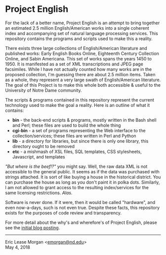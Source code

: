 Project English
===============

For the lack of a better name, Project English is an attempt to bring together an estimated 2.5 million English/American works into a single coherent index and accompanying set of natural language processing services. This repository contains the programs and scripts used to make this a reality.

There exists three large collections of English/American literature and published works: Early English Books Online, Eighteenth Century Collection Online, and Sabin Americana. This set of works spans the years 1450 to 1950. It is manifested as a set of XML transcriptions and JPEG page facsimiles. While I have not actually counted how many works are in the proposed collection, I'm guessing there are about 2.5 million items. Taken as a whole, they represent a very large swath of English/American literature. The goal of this Project is to make this whole both accessible & useful to the University of Notre Dame community.

The scripts & programs contained in this repository represent the current technology used to make the goal a reality. Here is an outline of what it contains:

  * __bin__ - the back-end scripts & programs, mostly written in the Bash shell and Perl; these files are used to build the whole thing
  * __cgi-bin__ - a set of programs representing the Web interface to the collection/services; these files are written in Perl and Python
  * __lib__ - a directory for libraries, but since there is only one library, this directory ought to be removed
  * __etc__ - a mishmash of XSL files, SQL templates, CSS stylesheets, Javascript, and templates

_"But where is the beef!?"_ you might say. Well, the raw data XML is not accessible to the general public. It seems as if the data was purchased with strings attached. It is sort of like buying a house in the historical district. You can purchase the house as long as you don't paint it in polka dots. Similarly, I am not allowed to grant access to the resulting index/services for the same licensing restrictions. _Alas._

Software is never done. If it were, then it would be called "hardware", and even now-a-days, such is not even true. Despite these facts, this repository exists for the purposes of code review and transparency. 

For more detail about the why's and wherefore's of Project English, please see the [initial blog posting](http://sites.nd.edu/emorgan/2018/04/project-english/).

---
Eric Lease Morgan \<<emorgan@nd.edu>\>  
May 4, 2018